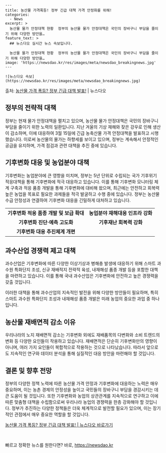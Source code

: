     ---
    title: 농산물 가격폭등! 정부 긴급 대책 가격 안정화를 위해!
    categories:
      - News
    excerpt: >
      농산물 물가 안정대책 현황  정부의 농산물 물가 안정대책은 국민의 장바구니 부담을 줄이기 위해 다양한 방안을…
    feature_text: >
      ## 뉴스다오 실시간 뉴스 속보입니다.
    
      농산물 물가 안정대책 현황  정부의 농산물 물가 안정대책은 국민의 장바구니 부담을 줄이기 위해 다양한 방안을…
    image: 'https://newsdao.kr/res/images/meta/newsdao_breakingnews.jpg'
    ---
    
    ![뉴스다오 속보](https://newsdao.kr/res/images/meta/newsdao_breakingnews.jpg)

<p>출처: <a href="https://newsdao.kr/4433" rel="dofollow">농산물 가격 폭등? 정부 긴급 대책 발표!</a> | 뉴스다오</p>

<h2 data-ke-size="size26">정부의 전략적 대책</h2>
<p data-ke-size="size16">정부는 현재 물가 안정대책을 펼치고 있으며, 농산물 물가 안정대책은 국민의 장바구니 부담을 줄이기 위한 노력의 일환입니다. 지난 겨울의 기상 재해와 잦은 강우로 인해 생산이 감소하며, 이에 대응하여 3월 15일에 긴급 농축산물 가격 안정대책을 발표하고 시행했습니다. 이로써 농산물의 물가는 하향세를 보이고 있으며, 정부는 계속해서 안정적인 공급을 유지하며, 가격 점검과 관련 대책을 추진 중에 있습니다.</p>

<h2 data-ke-size="size26">기후변화 대응 및 농업분야 대책</h2>
<p data-ke-size="size16">기후변화는 농업분야에 큰 영향을 미치며, 정부는 5년 단위로 수립되는 국가 기후위기 적응대책을 통해 기후변화에 적극 대응하고 있습니다. 이를 통해 기후변화 모니터링 체계 구축과 적응 품종 개발을 통해 기후변화에 대비해 왔으며, 최근에는 안전하고 회복력 높은 농업을 목표로 필요한 과제들을 적극 발굴하고 수행 중에 있습니다. 정부는 농산물 수급 안정성과 연결하여 기후변화 대응을 긴밀하게 대처하고 있습니다.</p>

<table>
	<tr>
		<td style="text-align: center; height: 17px;"><b>기후변화 적응 품종 개발 및 보급 확대</b></td>
		<td style="text-align: center; height: 17px;"><b>농업분야 재해대응 인프라 강화</b></td>
	</tr>
	<tr>
		<td style="text-align: center; height: 17px;"><b>기후변화 진단·예측 고도화</b></td>
		<td style="text-align: center; height: 17px;"><b>기후재난 회복력 강화</b></td>
	</tr>
	<tr>
		<td style="text-align: center; height: 17px;"><b>기후변화 대응 추진체계 개편</b></td>
		<td style="text-align: center; height: 17px;"><b></b></td>
	</tr>
</table>

<h2 data-ke-size="size26">과수산업 경쟁력 제고 대책</h2>
<p data-ke-size="size16">과수산업은 기후변화에 따른 다양한 이상기상과 병해충 발생에 대응하기 위해 스마트 과수원 특화단지 조성, 신규 재배적지 전략적 육성, 내재해성 품종 개발 등을 포함한 대책을 마련하고 있습니다. 이를 통해 국내 과수산업은 기후변화에 안전하고 높은 경쟁력을 갖출 것입니다.</p>

<p data-ke-size="size16">이러한 대책을 통해 과수산업의 지속적인 발전을 위해 다양한 방안들이 필요하며, 특히 스마트 과수원 특화단지 조성과 내재해성 품종 개발은 미래 농업의 중요한 과업 중 하나입니다.</p>

<h2 data-ke-size="size26">농산물 재배면적 감소 이유</h2>
<p data-ke-size="size16">우리나라의 노지 재배면적 감소는 기후변화 외에도 재배품목의 다변화와 소비 트렌드의 변화 등 다양한 요인들이 작용하고 있습니다. 재배면적은 단순히 기후변화만의 영향이 아니며, 여러 가지 요인들이 복합적으로 작용하는 것으로 나타났습니다. 따라서 앞으로도 지속적인 연구와 데이터 분석을 통해 실질적인 대응 방안을 마련해야 할 것입니다.</p>

<h2 data-ke-size="size26">결론 및 향후 전망</h2>
<p data-ke-size="size16">정부의 다양한 정책 노력에 따른 농산물 가격 안정과 기후변화에 대응하는 노력은 매우 중요하며, 이는 농촌 경제의 안정성을 높이고 국민들의 장바구니 부담을 경감시키는 데 큰 도움이 될 것입니다. 또한 기후변화와 농업의 상관관계를 지속적으로 연구하고 이에 따른 맞춤형 대책을 수립함으로써 우리나라 농업의 경쟁력을 한층 강화해야 할 것입니다. 정부가 추진하는 다양한 정책들은 더욱 체계적으로 발전할 필요가 있으며, 이는 장기적인 관점에서 매우 중요한 역할을 할 것입니다.</p>

<p data-ke-size="size16"><a href="https://newsdao.kr/4433">농산물 가격 폭등? 정부 긴급 대책 발표! | 뉴스다오 바로가기</a></p>
<p data-ke-size="size16">&nbsp;</p> 

빠르고 정확한 뉴스를 원한다면? 바로, <a href="https://newsdao.kr" rel="dofollow">https://newsdao.kr</a>


    
